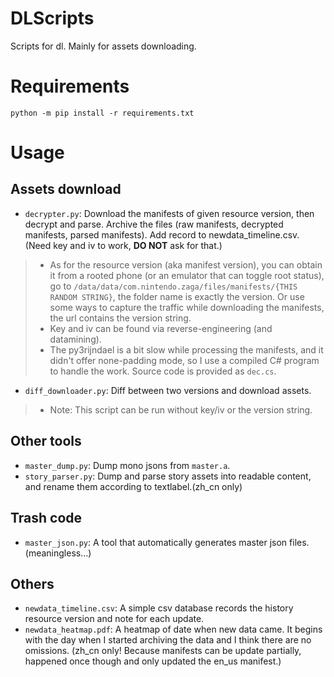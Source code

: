 # DLScripts
Scripts for dl. Mainly for assets downloading.
# Requirements
`python -m pip install -r requirements.txt`
# Usage
## Assets download
- ```decrypter.py```: Download the manifests of given resource version, then decrypt and parse. Archive the files (raw manifests, decrypted manifests, parsed manifests). Add record to newdata_timeline.csv. (Need key and iv to work, **DO NOT** ask for that.)  
> - As for the resource version (aka manifest version), you can obtain it from a rooted phone (or an emulator that can toggle root status), go to ```/data/data/com.nintendo.zaga/files/manifests/{THIS RANDOM STRING}```, the folder name is exactly the version. Or use some ways to capture the traffic while downloading the manifests, the url contains the version string.
> - Key and iv can be found via reverse-engineering (and datamining).
> - The py3rijndael is a bit slow while processing the manifests, and it didn't offer none-padding mode, so I use a compiled C# program to handle the work. Source code is provided as ```dec.cs```.
- ```diff_downloader.py```: Diff between two versions and download assets.
> - Note: This script can be run without key/iv or the version string.
## Other tools
- ```master_dump.py```: Dump mono jsons from ```master.a```.
- ```story_parser.py```: Dump and parse story assets into readable content, and rename them according to textlabel.(zh_cn only)
## Trash code
- ```master_json.py```: A tool that automatically generates master json files. (meaningless...)
## Others
- ```newdata_timeline.csv```: A simple csv database records the history resource version and note for each update.
- ```newdata_heatmap.pdf```: A heatmap of date when new data came. It begins with the day when I started archiving the data and I think there are no omissions. (zh_cn only! Because manifests can be update partially, happened once though and only updated the en_us manifest.)